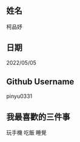 姓名
----
柯品妤

日期
----
2022/05/05

Github Username
---------------
pinyu0331

我最喜歡的三件事
---------------
玩手機 吃飯 睡覺
